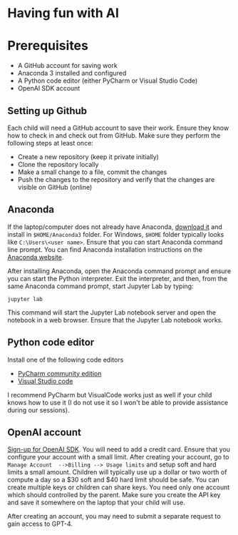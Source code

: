 # Having fun with AI 

# Prerequisites 
 
* A GitHub account for saving work
* Anaconda 3 installed and configured
* A Python code editor (either PyCharm or Visual Studio Code)
* OpenAI SDK account


## Setting up Github 
Each child will need a GitHub account to save their work. Ensure they know how to check in 
and check out from GitHub. Make sure they perform the following steps at least once:

* Create a new repository (keep it private initially)
* Clone the repository locally
* Make a small change to a file, commit the changes
* Push the changes to the repository and verify that the changes are visible on GitHub (online)
    

## Anaconda 
If the laptop/computer does not already have Anaconda, 
[download it](https://www.anaconda.com/products/distribution)  and install 
in ```$HOME/Anaconda3``` folder. For Windows, ```$HOME``` folder typically looks 
like  ```C:\Users\<user name>```. Ensure that you can start Anaconda command line 
prompt. You can find Anaconda installation instructions 
on the  [Anaconda website](https://docs.anaconda.com/anaconda/install/).

After installing Anaconda, open the Anaconda command prompt and ensure you 
can start the Python interpreter. Exit the interpreter, and then, from the same 
Anaconda command prompt, start Jupyter Lab by typing:

    jupyter lab 

This command will start the Jupyter Lab notebook server and open the notebook in a web browser. 
Ensure that the Jupyter Lab notebook works.

## Python code editor 
Install one of the following code editors 
* [PyCharm community edition](https://www.jetbrains.com/pycharm/download) 
* [Visual Studio code](https://code.visualstudio.com/download) 

I recommend PyCharm but VisualCode works just as well if your child  knows how to use it (I do not use 
it so I won't be able to provide assistance during our sessions). 

## OpenAI account 
[Sign-up for OpenAI SDK](https://platform.openai.com/signup). You will  need to add a credit card. 
Ensure that you  configure your account with a small limit. After  creating your account, go to 
```Manage Account  -->Billing --> Usage limits``` and  setup soft  and hard  limits a small amount. 
Children  will typically use up a  dollar or two worth of compute a day so a $30 soft and $40 hard limit 
should be  safe.  You can create  multiple keys or children  can  share keys. You need only 
one account which should  controlled  by the parent.  Make sure you create the API key and save it 
somewhere on the laptop that your child will use. 

After creating an account, you may need to submit  a separate request to gain  access to GPT-4. 




  
